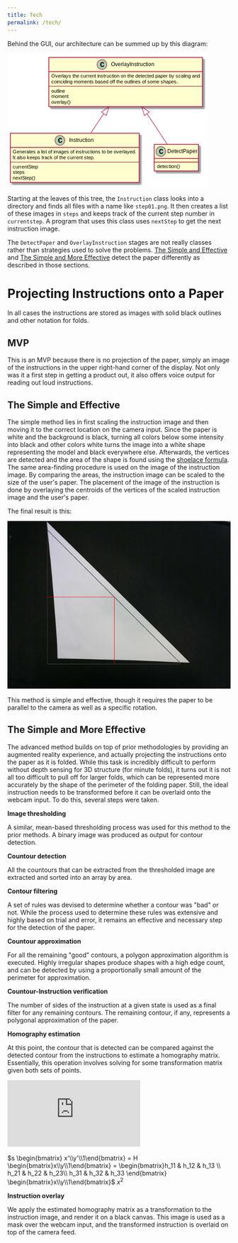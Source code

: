 ```yaml
---
title: Tech
permalink: /tech/
---
```


Behind the GUI, our architecture can be summed up by this diagram:

![](https://github.com/concavegit/cv-assisted-origami/blob/master/documents/class_diagram.png?raw=true)

Starting at the leaves of this tree, the `Instruction` class looks into a directory and finds all files with a name like `step01.png`.
It then creates a list of these images in `steps` and keeps track of the current step number in `currentstep`. A program that uses this class uses `nextStep` to get the next instruction image.

The `DetectPaper` and `OverlayInstruction` stages are not really classes rather than strategies used to solve the problems.
[The Simple and Effective](https://concavegit.github.io/cv-assisted-origami/tech/#the-simple-and-effective) and [The Simple and More Effective](https://concavegit.github.io/cv-assisted-origami/tech/#the-simple-and-more-effective) detect the paper differently as described in those sections.

# Projecting Instructions onto a Paper
In all cases the instructions are stored as images with solid black outlines and other notation for folds.

## MVP
This is an MVP because there is no projection of the paper, simply an image of the instructions in the upper right-hand corner of the display. Not only was it a first step in getting a product out, it also offers voice output for reading out loud instructions.

## The Simple and Effective
The simple method lies in first scaling the instruction image and then moving it to the correct location on the camera input.
Since the paper is white and the background is black, turning all colors below some intensity into black and other colors white turns the image into a white shape representing the model and black everywhere else. Afterwards, the vertices are detected and the area of the shape is found using the [shoelace formula](https://en.wikipedia.org/wiki/Shoelace_formula).
The same area-finding procedure is used on the image of the instruction image.
By comparing the areas, the instruction image can be scaled to the size of the user's paper.
The placement of the image of the instruction is done by overlaying the centroids of the vertices of the scaled instruction image and the user's paper.

The final result is this:

![](https://github.com/concavegit/cv-assisted-origami/raw/master/PaperPics/testresult.png)

This method is simple and effective, though it requires the paper to be parallel to the camera as well as a specific rotation.

## The Simple and More Effective

The advanced method builds on top of prior methodologies by providing an augmented reality experience, and actually projecting the instructions onto the paper as it is folded. While this task is incredibly difficult to perform without depth sensing for 3D structure (for minute folds), it turns out it is not all too difficult to pull off for larger folds, which can be represented more accurately by the shape of the perimeter of the folding paper. Still, the ideal instruction needs to be transformed before it can be overlaid onto the webcam input. To do this, several steps were taken.

  **Image thresholding**

   A similar, mean-based thresholding process was used for this method to the prior methods. A binary image was produced as output for contour detection.

  **Countour detection**

   All the countours that can be extracted from the thresholded image are extracted and sorted into an array by area.

  **Contour filtering**

   A set of rules was devised to determine whether a contour was "bad" or not. While the process used to determine these rules was extensive and highly based on trial and error, it remains an effective and necessary step for the detection of the paper.

  **Countour approximation**

   For all the remaining "good" contours, a polygon approximation algorithm is executed. Highly irregular shapes produce shapes with a high edge count, and can be detected by using a proportionally small amount of the perimeter for approximation.

  **Countour-Instruction verification**

   The number of sides of the instruction at a given state is used as a final filter for any remaining contours. The remaining contour, if any, represents a polygonal approximation of the paper.

  **Homography estimation**

   At this point, the contour that is detected can be compared against the detected contour from the instructions to estimate a homography matrix. Essentially, this operation involves solving for some transformation matrix given both sets of points.

   ![](https://latex.codecogs.com/gif.latex?s%20%5Cbegin%7Bbmatrix%7D%20x%5E%7B%27%7D%20%5C%5C%20y%5E%7B%27%7D%20%5C%5C%201%20%5Cend%7Bbmatrix%7D%20%3D%20H%20%5Cbegin%7Bbmatrix%7D%20x%20%5C%5C%20y%20%5C%5C%201%20%5Cend%7Bbmatrix%7D%20%3D%20%5Cbegin%7Bbmatrix%7D%20h_%7B11%7D%20%26%20h_%7B12%7D%20%26%20h_%7B13%7D%20%5C%5C%20h_%7B21%7D%20%26%20h_%7B22%7D%20%26%20h_%7B23%7D%20%5C%5C%20h_%7B31%7D%20%26%20h_%7B32%7D%20%26%20h_%7B33%7D%20%5Cend%7Bbmatrix%7D%20%5Cbegin%7Bbmatrix%7D%20x%20%5C%5C%20y%20%5C%5C%201%20%5Cend%7Bbmatrix%7D)

   $s \begin{bmatrix} x'\\y'\\1\end{bmatrix}
   = H \begin{bmatrix}x\\y\\1\end{bmatrix}
   = \begin{bmatrix}h_11 & h_12 & h_13 \\ h_21 & h_22 & h_23\\ h_31 & h_32 & h_33 \end{bmatrix}
   \begin{bmatrix}x\\y\\1\end{bmatrix}$
   $x^2$


  **Instruction overlay**

   We apply the estimated homography matrix as a transformation to the instruction image, and render it on a black canvas. This image is used as a mask over the webcam input, and the transformed instruction is overlaid on top of the camera feed.

